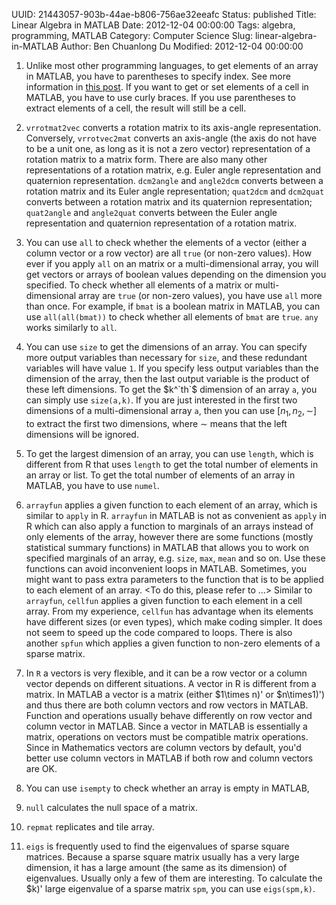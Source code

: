 UUID: 21443057-903b-44ae-b806-756ae32eeafc
Status: published
Title: Linear Algebra in MATLAB
Date: 2012-12-04 00:00:00
Tags: algebra, programming, MATLAB
Category: Computer Science
Slug: linear-algebra-in-MATLAB
Author: Ben Chuanlong Du
Modified: 2012-12-04 00:00:00


1. Unlike most other programming languages, 
to get elements of an array in MATLAB, 
you have to parentheses to specify index. 
See more information in [this post](http://dclong.github.io/en/2012/05/containers-summary-in-popular-languages/).
If you want to get or set elements of a cell in MATLAB, 
you have to use curly braces. 
If you use parentheses to extract elements of a cell,
the result will still be a cell.

2. `vrrotmat2vec` converts a rotation matrix to its axis-angle representation. 
Conversely, 
`vrrotvec2mat` converts an axis-angle
(the axis do not have to be a unit one, as long as it is not a zero vector) 
representation of a rotation matrix to a matrix form.
There are also many other representations of a rotation matrix, 
e.g. Euler angle representation and quaternion representation.
`dcm2angle` and `angle2dcm` converts between a rotation matrix and its Euler angle representation; 
`quat2dcm` and `dcm2quat` converts between a rotation matrix and its quaternion representation;
`quat2angle` and `angle2quat` converts between the Euler angle representation 
and quaternion representation of a rotation matrix.

3. You can use `all` to check whether the elements of a vector 
(either a column vector or a row vector) are all `true` (or non-zero values). 
How ever if you apply `all` on an matrix or a multi-dimensional array, 
you will get vectors or arrays of boolean values depending on the dimension you specified. 
To check whether all elements of a matrix or multi-dimensional array are `true` 
(or non-zero values), 
you have use `all` more than once. 
For example, 
if `bmat` is a boolean matrix in MATLAB, 
you can use `all(all(bmat))` to check whether all elements of `bmat` are `true`. 
`any` works similarly to `all`.

4. You can use `size` to get the dimensions of an array. 
You can specify more output variables than necessary for `size`, 
and these redundant variables will have value `1`. 
If you specify less output variables than the dimension of the array, 
then the last output variable is the product of these left dimensions. 
To get the $k^`th`$ dimension of an array `a`, 
you can simply use `size(a,k)`. 
If you are just interested in the first two dimensions of a multi-dimensional array `a`, 
then you can use $[n_1, n_2, \sim]$ to extract the first two dimensions, 
where $\sim$ means that the left dimensions will be ignored.

5. To get the largest dimension of an array, 
you can use `length`, 
which is different from R that uses `length` to get the total number of elements in an array or list. 
To get the total number of elements of an array in MATLAB, you have to use `numel`.

6. `arrayfun` applies a given function to each element of an array,
which is similar to `apply` in R. 
`arrayfun` in MATLAB is not as convenient as `apply` in R 
which can also apply a function to marginals of an arrays instead of only elements of the array,
however there are some functions (mostly statistical summary functions) 
in MATLAB that allows you to work on specified marginals of an array, 
e.g. `size`, `max`, `mean` and so on. 
Use these functions can avoid inconvenient loops in MATLAB. 
Sometimes, 
you might want to pass extra parameters to the function 
that is to be applied to each element of an array. 
<To do this, please refer to ...>
Similar to `arrayfun`, `cellfun` applies a given function to each element in a cell array. 
From my experience, `cellfun` has advantage when its elements have different sizes (or even types), 
which make coding simpler. 
It does not seem to speed up the code compared to loops. 
There is also another `spfun` which applies a given function to non-zero elements of a sparse matrix.

7. In `R` a vectors is very flexible, 
and it can be a row vector or a column vector depends on different situations.
A vector in R is different from a matrix.
In MATLAB a vector is a matrix (either $1\times n\)' or $n\times1\)') 
and thus there are both column vectors and row vectors in MATLAB.
Function and operations usually behave differently on row vector and column vector in MATLAB. 
Since a vector in MATLAB is essentially a matrix, operations on vectors must
be compatible matrix operations. Since in Mathematics vectors are
column vectors by default, you'd better use column vectors in MATLAB
if both row and column vectors are OK.

8. You can use `isempty` to check whether an array is empty in MATLAB, 

9. `null` calculates the null space of a matrix.

10. `repmat` replicates and tile array.

11. `eigs` is frequently used to find the eigenvalues of sparse square
matrices. Because a sparse square matrix usually has a very large
dimension, it has a large amount (the same as its dimension) of
eigenvalues. Usually only a few of them are interesting. To
calculate the $k\)' large eigenvalue of a sparse matrix `spm`, you
can use `eigs(spm,k)`.

